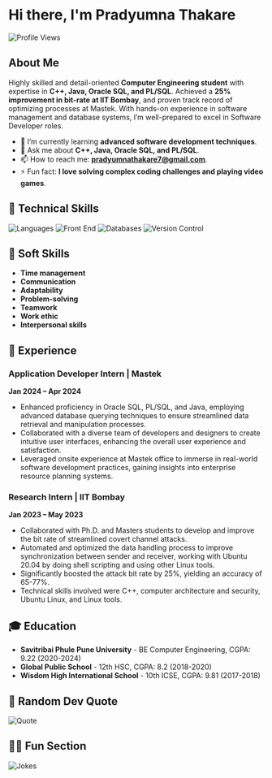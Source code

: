 # Hi there, I'm Pradyumna Thakare 

![Profile Views](https://komarev.com/ghpvc/?username=PradyumnaThakare&color=blue)

## About Me
Highly skilled and detail-oriented **Computer Engineering student** with expertise in **C++, Java, Oracle SQL, and PL/SQL**. Achieved a **25% improvement in bit-rate at IIT Bombay**, and proven track record of optimizing processes at Mastek. With hands-on experience in software management and database systems, I’m well-prepared to excel in Software Developer roles.

- 🌱 I’m currently learning **advanced software development techniques**.
- 💬 Ask me about **C++, Java, Oracle SQL, and PL/SQL**.
- 📫 How to reach me: **pradyumnathakare7@gmail.com**.
- ⚡ Fun fact: **I love solving complex coding challenges and playing video games**.

## 🔧 Technical Skills
![Languages](https://img.shields.io/badge/Languages-C++%20%7C%20Java%20%7C%20Oracle%20SQL%20%7C%20PL%2FSQL%20%7C%20XML-brightgreen)
![Front End](https://img.shields.io/badge/Front%20End-HTML%20%7C%20JavaScript%20%7C%20CSS-brightgreen)
![Databases](https://img.shields.io/badge/Databases-Firebase%20%7C%20Oracle-brightgreen)
![Version Control](https://img.shields.io/badge/Version%20Control-Git-brightgreen)

## 🌟 Soft Skills
- **Time management**
- **Communication**
- **Adaptability**
- **Problem-solving**
- **Teamwork**
- **Work ethic**
- **Interpersonal skills**

## 🚀 Experience
### Application Developer Intern | Mastek
**Jan 2024 – Apr 2024**

- Enhanced proficiency in Oracle SQL, PL/SQL, and Java, employing advanced database querying techniques to ensure streamlined data retrieval and manipulation processes.
- Collaborated with a diverse team of developers and designers to create intuitive user interfaces, enhancing the overall user experience and satisfaction.
- Leveraged onsite experience at Mastek office to immerse in real-world software development practices, gaining insights into enterprise resource planning systems.

### Research Intern | IIT Bombay
**Jan 2023 – May 2023**

- Collaborated with Ph.D. and Masters students to develop and improve the bit rate of streamlined covert channel attacks.
- Automated and optimized the data handling process to improve synchronization between sender and receiver, working with Ubuntu 20.04 by doing shell scripting and using other Linux tools.
- Significantly boosted the attack bit rate by 25%, yielding an accuracy of 65-77%.
- Technical skills involved were C++, computer architecture and security, Ubuntu Linux, and Linux tools.

## 🎓 Education
- **Savitribai Phule Pune University** - BE Computer Engineering, CGPA: 9.22 (2020-2024)
- **Global Public School** - 12th HSC, CGPA: 8.2 (2018-2020)
- **Wisdom High International School** - 10th ICSE, CGPA: 9.81 (2017-2018)

## 💬 Random Dev Quote
![Quote](https://quotes-github-readme.vercel.app/api?type=horizontal&theme=radical)

## 🐱‍💻 Fun Section
![Jokes](https://readme-jokes.vercel.app/api?theme=radical)

